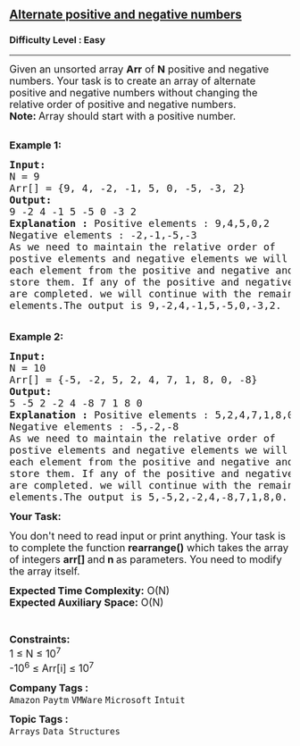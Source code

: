 <h2><a href="https://practice.geeksforgeeks.org/problems/array-of-alternate-ve-and-ve-nos1401/1?page=1&difficulty[]=0&status[]=unsolved&category[]=Arrays&sortBy=submissions">Alternate positive and negative numbers</a></h2><h3>Difficulty Level : Easy</h3><hr><div class="problems_problem_content__Xm_eO"><p><span style="font-size:18px">Given an unsorted array <strong>Arr</strong> of <strong>N</strong> positive and negative numbers. Your task is to create an array of alternate positive and negative numbers without changing the relative order of positive and negative numbers.<br>
<strong>Note: </strong>Array should start with a positive number.</span><br>
&nbsp;</p>

<p><span style="font-size:18px"><strong>Example 1:</strong></span></p>

<pre><span style="font-size:18px"><strong>Input: 
</strong>N = 9
Arr[] = {9, 4, -2, -1, 5, 0, -5, -3, 2}
<strong>Output:</strong>
9 -2 4 -1 5 -5 0 -3 2
<strong>Explanation : </strong>Positive elements : 9,4,5,0,2
Negative elements : -2,-1,-5,-3
As we need to maintain the relative order of
postive elements and negative elements we will pick
each element from the positive and negative and will
store them. If any of the positive and negative numbers
are completed. we will continue with the remaining signed
elements.The output is 9,-2,4,-1,5,-5,0,-3,2.

</span></pre>

<p><span style="font-size:18px"><strong>Example 2:</strong></span></p>

<pre><span style="font-size:18px"><strong>Input:</strong>
N = 10
Arr[] = {-5, -2, 5, 2, 4, 7, 1, 8, 0, -8}
<strong>Output:</strong>
5 -5 2 -2 4 -8 7 1 8 0
<strong>Explanation : </strong>Positive elements : 5,2,4,7,1,8,0
Negative elements : -5,-2,-8
As we need to maintain the relative order of
postive elements and negative elements we will pick
each element from the positive and negative and will
store them. If any of the positive and negative numbers
are completed. we will continue with the remaining signed
elements.The output is 5,-5,2,-2,4,-8,7,1,8,0.</span></pre>

<p><strong style="font-size:18px">Your Task:&nbsp;&nbsp;</strong></p>

<p><span style="font-size:18px">You don't need to read input or print anything. Your task is to complete the function&nbsp;<strong>rearrange()</strong>&nbsp;which takes the array of integers&nbsp;<strong>arr[]</strong><strong>&nbsp;</strong>and<strong>&nbsp;n&nbsp;</strong>as parameters. You need to modify the array itself.</span></p>

<p><span style="font-size:18px"><strong>Expected Time Complexity:</strong>&nbsp;O(N)<br>
<strong>Expected Auxiliary Space:</strong>&nbsp;O(N)</span></p>

<p>&nbsp;</p>

<p><span style="font-size:18px"><strong>Constraints:</strong><br>
1 ≤ N&nbsp;≤ 10<sup>7</sup><br>
-10<sup>6</sup> ≤ Arr[i] ≤ 10<sup>7</sup></span></p>
</div><p><span style=font-size:18px><strong>Company Tags : </strong><br><code>Amazon</code>&nbsp;<code>Paytm</code>&nbsp;<code>VMWare</code>&nbsp;<code>Microsoft</code>&nbsp;<code>Intuit</code>&nbsp;<br><p><span style=font-size:18px><strong>Topic Tags : </strong><br><code>Arrays</code>&nbsp;<code>Data Structures</code>&nbsp;